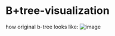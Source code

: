 # B+tree-visualization

how original b-tree looks like:
![image](https://github.com/user-attachments/assets/f2655db8-1da3-4bd4-a983-e8efc31952b3)
